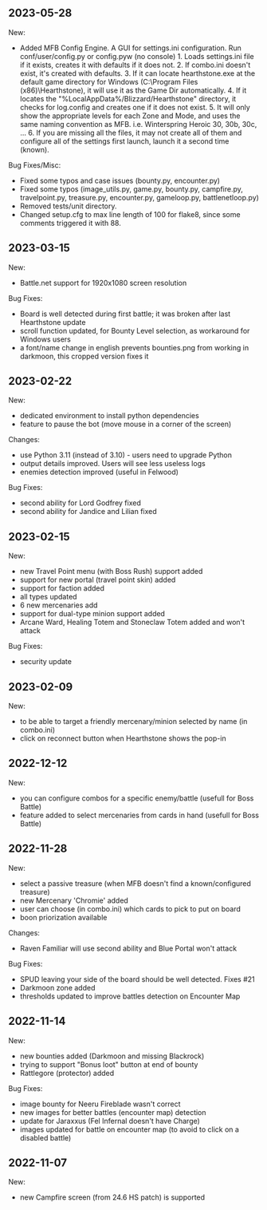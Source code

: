 
2023-05-28
----------
New:
-  Added MFB Config Engine. A GUI for settings.ini configuration. Run conf/user/config.py or config.pyw (no console)
		1. Loads settings.ini file if it exists, creates it with defaults if it does not.
		2. If combo.ini doesn't exist, it's created with defaults.
		3. If it can locate hearthstone.exe at the default game directory for Windows (C:\Program Files (x86)\Hearthstone), it will use it as the Game Dir automatically.
		4. If it locates the "%LocalAppData%/Blizzard/Hearthstone" directory, it checks for log.config and creates one if it does not exist. 
		5. It will only show the appropriate levels for each Zone and Mode, and uses the same naming convention as MFB. i.e. Winterspring Heroic 30, 30b, 30c, ...
		6. If you are missing all the files, it may not create all of them and configure all of the settings first launch, launch it a second time (known).

Bug Fixes/Misc:
- Fixed some typos and case issues (bounty.py, encounter.py)
- Fixed some typos (image_utils.py, game.py, bounty.py, campfire.py, travelpoint.py, treasure.py, encounter.py, gameloop.py, battlenetloop.py)
- Removed tests/unit directory.
- Changed setup.cfg to max line length of 100 for flake8, since some comments triggered it with 88.

2023-03-15
----------

New:
- Battle.net support for 1920x1080 screen resolution

Bug Fixes:
- Board is well detected during first battle; it was broken after last Hearthstone update
- scroll function updated, for Bounty Level selection, as workaround for Windows users
- a font/name change in english prevents bounties.png from working in darkmoon, this cropped version fixes it


2023-02-22
----------

New:
- dedicated environment to install python dependencies
- feature to pause the bot (move mouse in a corner of the screen)

Changes:
- use Python 3.11 (instead of 3.10) - users need to upgrade Python
- output details improved. Users will see less useless logs
- enemies detection improved (useful in Felwood)

Bug Fixes:
- second ability for Lord Godfrey fixed
- second ability for Jandice and Lilian fixed


2023-02-15
----------

New:
- new Travel Point menu (with Boss Rush) support added
- support for new portal (travel point skin) added
- support for faction added
- all types updated
- 6 new mercenaries add
- support for dual-type minion support added
- Arcane Ward, Healing Totem and Stoneclaw Totem added and won't attack

Bug Fixes:
- security update


2023-02-09
----------

New:
- to be able to target a friendly mercenary/minion selected by name (in combo.ini)
- click on reconnect button when Hearthstone shows the pop-in 


2022-12-12
----------

New:
- you can configure combos for a specific enemy/battle (usefull for Boss Battle)
- feature added to select mercenaries from cards in hand (usefull for Boss Battle)


2022-11-28
----------

New:
- select a passive treasure (when MFB doesn't find a known/configured treasure)
- new Mercenary 'Chromie' added
- user can choose (in combo.ini) which cards to pick to put on board
- boon priorization available

Changes:
- Raven Familiar will use second ability and Blue Portal won't attack

Bug Fixes:
- SPUD leaving your side of the board should be well detected. Fixes #21
- Darkmoon zone added
- thresholds updated to improve battles detection on Encounter Map


2022-11-14
----------

New:
- new bounties added (Darkmoon and missing Blackrock)
- trying to support "Bonus loot" button at end of bounty
- Rattlegore (protector) added

Bug Fixes:
- image bounty for Neeru Fireblade wasn't correct
- new images for better battles (encounter map) detection
- update for Jaraxxus (Fel Infernal doesn't have Charge)
- images updated for battle on encounter map (to avoid to click on a disabled battle)


2022-11-07
----------

New:
- new Campfire screen (from 24.6 HS patch) is supported
